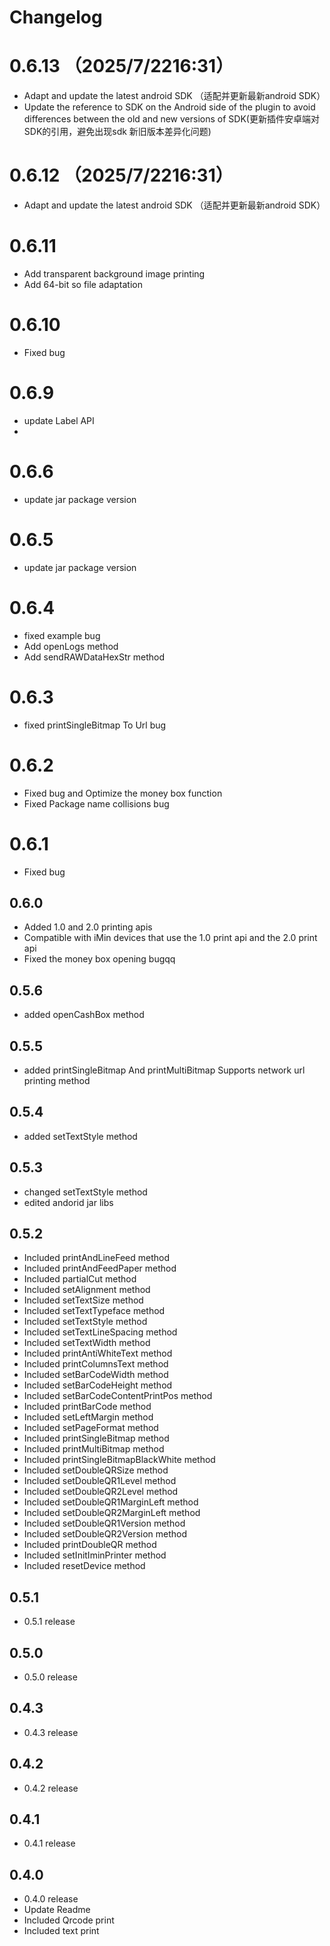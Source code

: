 # Changelog
# 0.6.13 （2025/7/2216:31）
- Adapt and update the latest android SDK （适配并更新最新android SDK）
- Update the reference to SDK on the Android side of the plugin to avoid differences between the old and new versions of SDK(更新插件安卓端对SDK的引用，避免出现sdk 新旧版本差异化问题)
# 0.6.12 （2025/7/2216:31）
- Adapt and update the latest android SDK （适配并更新最新android SDK） 
# 0.6.11
- Add transparent background image printing
- Add 64-bit so file adaptation
# 0.6.10
 - Fixed bug
# 0.6.9
 - update Label API
 - 
# 0.6.6
 - update jar package version
# 0.6.5
 - update jar package version
# 0.6.4
 - fixed  example bug
 - Add openLogs method
 - Add sendRAWDataHexStr method

# 0.6.3
 - fixed  printSingleBitmap To Url bug

# 0.6.2
 - Fixed  bug and Optimize the money box function
 - Fixed Package name collisions  bug

# 0.6.1
 - Fixed bug

## 0.6.0
- Added 1.0 and 2.0 printing apis
- Compatible with iMin devices that use the 1.0 print api and the 2.0 print api
- Fixed the money box opening bugqq

## 0.5.6
- added openCashBox method

## 0.5.5
- added printSingleBitmap And printMultiBitmap Supports network url printing  method

## 0.5.4
- added setTextStyle method

## 0.5.3
- changed setTextStyle method
- edited  andorid jar libs

## 0.5.2

- Included printAndLineFeed method
- Included printAndFeedPaper method
- Included partialCut method
- Included setAlignment method
- Included setTextSize method
- Included setTextTypeface method
- Included setTextStyle method
- Included setTextLineSpacing method
- Included setTextWidth method
- Included printAntiWhiteText method
- Included printColumnsText method
- Included setBarCodeWidth method
- Included setBarCodeHeight method
- Included setBarCodeContentPrintPos method
- Included printBarCode method
- Included setLeftMargin method
- Included setPageFormat method
- Included printSingleBitmap method
- Included printMultiBitmap method
- Included printSingleBitmapBlackWhite method
- Included setDoubleQRSize method
- Included setDoubleQR1Level method
- Included setDoubleQR2Level method
- Included setDoubleQR1MarginLeft method
- Included setDoubleQR2MarginLeft method
- Included setDoubleQR1Version method
- Included setDoubleQR2Version method
- Included printDoubleQR method
- Included setInitIminPrinter method
- Included resetDevice method

## 0.5.1

- 0.5.1 release

## 0.5.0

- 0.5.0 release

## 0.4.3

- 0.4.3 release

## 0.4.2

- 0.4.2 release

## 0.4.1

- 0.4.1 release

## 0.4.0

- 0.4.0 release
- Update Readme
- Included Qrcode print
- Included text print
